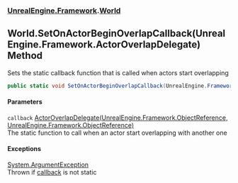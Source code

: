 ### [UnrealEngine.Framework](./UnrealEngine-Framework.md 'UnrealEngine.Framework').[World](./World.md 'UnrealEngine.Framework.World')
## World.SetOnActorBeginOverlapCallback(UnrealEngine.Framework.ActorOverlapDelegate) Method
Sets the static callback function that is called when actors start overlapping  
```csharp
public static void SetOnActorBeginOverlapCallback(UnrealEngine.Framework.ActorOverlapDelegate callback);
```
#### Parameters
<a name='UnrealEngine-Framework-World-SetOnActorBeginOverlapCallback(UnrealEngine-Framework-ActorOverlapDelegate)-callback'></a>
`callback` [ActorOverlapDelegate(UnrealEngine.Framework.ObjectReference, UnrealEngine.Framework.ObjectReference)](./ActorOverlapDelegate(ObjectReference_ObjectReference).md 'UnrealEngine.Framework.ActorOverlapDelegate(UnrealEngine.Framework.ObjectReference, UnrealEngine.Framework.ObjectReference)')  
The static function to call when an actor start overlapping with another one  
  
#### Exceptions
[System.ArgumentException](https://docs.microsoft.com/en-us/dotnet/api/System.ArgumentException 'System.ArgumentException')  
Thrown if [callback](#UnrealEngine-Framework-World-SetOnActorBeginOverlapCallback(UnrealEngine-Framework-ActorOverlapDelegate)-callback 'UnrealEngine.Framework.World.SetOnActorBeginOverlapCallback(UnrealEngine.Framework.ActorOverlapDelegate).callback') is not static  
